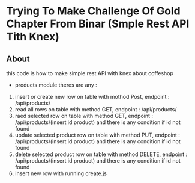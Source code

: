 # Trying To Make Challenge Of Gold Chapter From Binar (Smple Rest API Tith Knex)

## About
this code is how to make simple rest API with knex about coffeshop
* products module
theres are any :
1. insert or create new row on table with mothod Post, endpoint : /api/products/
2. read all rows on table with method GET, endpoint : /api/products/
3. raed selected row on table with method GET, endpoint : /api/products/(insert id product) and there is any condition if id not found
4. update selected product row on table with method PUT, endpoint : /api/products/(insert id product) and there is any condition if id not found
5. delete selected product row on table with method DELETE, endpoint : /api/products/(insert id product) and there is any condition if id not found
6. insert new row with running create.js
